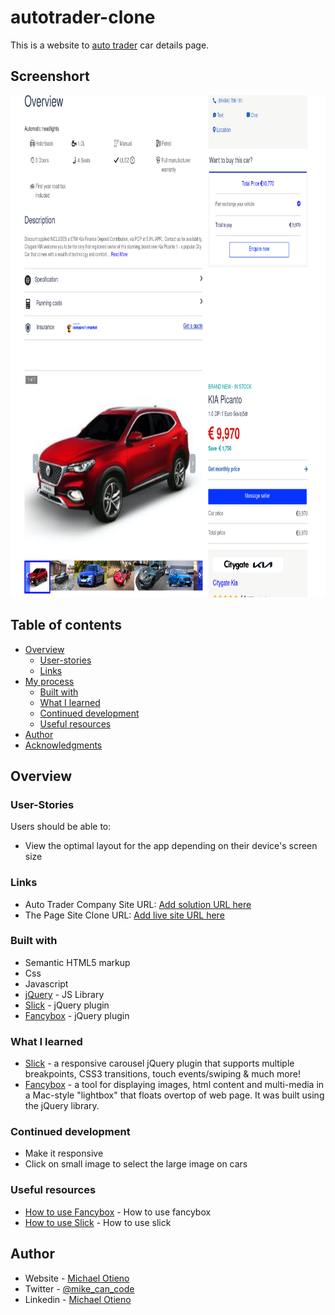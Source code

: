 # autotrader-clone

This is a website to [auto trader](https://www.autotrader.co.uk/classified/advert/new/202108126154693?journey=deals&sort=price-asc&advertising-location=at_cars&onesearchad=New&onesearchad=Nearly%20New&onesearchad=Used&page=1) car details page.

## Screenshort
[<img src="/screenshort4.png" alt="image" width="1000px" height="400px">](https://charming-hotteok-7a9777.netlify.app/)
[<img src="/screenshort5.png" alt="image" width="1000px" height="400px">](https://charming-hotteok-7a9777.netlify.app/)


## Table of contents

- [Overview](#overview)
  - [User-stories](#user-stories)
  - [Links](#links)
- [My process](#my-process)
  - [Built with](#built-with)
  - [What I learned](#what-i-learned)
  - [Continued development](#continued-development)
  - [Useful resources](#useful-resources)
- [Author](#author)
- [Acknowledgments](#acknowledgments)


## Overview

### User-Stories

Users should be able to:

- View the optimal layout for the app depending on their device's screen size


### Links

- Auto Trader Company Site URL: [Add solution URL here](https://www.autotrader.co.uk/classified/advert/new/202108126154693?journey=deals&sort=price-asc&advertising-location=at_cars&onesearchad=New&onesearchad=Nearly%20New&onesearchad=Used&page=1)
- The Page Site Clone URL: [Add live site URL here](https://app.netlify.com/sites/charming-hotteok-7a9777)

<!-- ## My process -->

### Built with

- Semantic HTML5 markup
- Css
- Javascript
- [jQuery](https://jquery.com/) - JS Library
- [Slick](https://kenwheeler.github.io/slick/) - jQuery plugin
- [Fancybox](http://fancybox.net/) - jQuery plugin


### What I learned

- [Slick](https://kenwheeler.github.io/slick/) - a responsive carousel jQuery plugin that supports multiple breakpoints, CSS3 transitions, touch events/swiping & much more!
- [Fancybox](http://fancybox.net/) - a tool for displaying images, html content and multi-media in a Mac-style "lightbox" that floats overtop of web page.
                                     It was built using the jQuery library.


### Continued development

- Make it responsive
- Click on small image to select the large image on cars


### Useful resources

- [How to use Fancybox](http://fancybox.net/howto) - How to use fancybox
- [How to use Slick](https://kenwheeler.github.io/slick/) - How to use slick


## Author

- Website - [Michael Otieno](https://otieno-mike.netlify.app/dist/index.html)
- Twitter - [@mike_can_code](https://www.twitter.com/mike_can_code)
- Linkedin - [Michael Otieno](https://www.linkedin.com/in/michael-oduor-otieno/)


<!-- ## Acknowledgments -->
